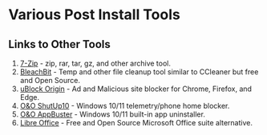 # Various Post Install Tools

## Links to Other Tools
1. [7-Zip](https://7-zip.org/) - zip, rar, tar, gz, and other archive tool.
1. [BleachBit](https://www.bleachbit.org/download) - Temp and other file cleanup tool similar to CCleaner but free and Open Source.
1. [uBlock Origin](https://ublockorigin.com/) - Ad and Malicious site blocker for Chrome, Firefox, and Edge.
1. [O&O ShutUp10](https://www.oo-software.com/en/shutup10) - Windows 10/11 telemetry/phone home blocker.
1. [O&O AppBuster](https://www.oo-software.com/en/ooappbuster) - Windows 10/11 built-in app uninstaller.
1. [Libre Office](https://www.libreoffice.org/download/download-libreoffice/) - Free and Open Source Microsoft Office suite alternative.